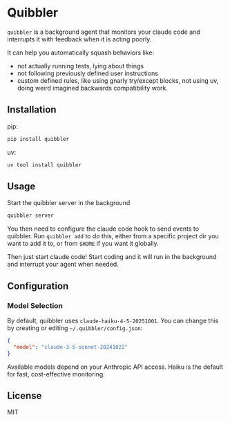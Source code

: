 # Quibbler


`quibbler` is a background agent that monitors your claude code and interrupts it with feedback when it is acting poorly. 

It can help you automatically squash behaviors like:

- not actually running tests, lying about things
- not following previously defined user instructions
- custom defined rules, like using gnarly try/except blocks, not using uv, doing weird imagined backwards compatibility work.


## Installation

pip:

```bash
pip install quibbler
```

uv:

```bash
uv tool install quibbler
```

## Usage

Start the quibbler server in the background

```bash
quibbler server
```

You then need to configure the claude code hook to send events to quibbler. Run `quibbler add` to do this, either from a specific project dir you want to add it to, or from `$HOME` if you want it globally.

Then just start claude code! Start coding and it will run in the background and interrupt your agent when needed.

## Configuration

### Model Selection

By default, quibbler uses `claude-haiku-4-5-20251001`. You can change this by creating or editing `~/.quibbler/config.json`:

```json
{
  "model": "claude-3-5-sonnet-20241022"
}
```

Available models depend on your Anthropic API access. Haiku is the default for fast, cost-effective monitoring.

## License

MIT
